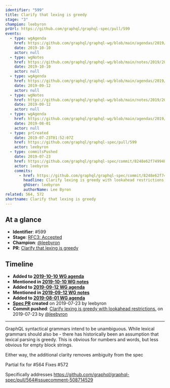 ```yaml
---
identifier: "599"
title: Clarify that lexing is greedy
stage: "3"
champion: leebyron
prUrl: https://github.com/graphql/graphql-spec/pull/599
events:
  - type: wgAgenda
    href: https://github.com/graphql/graphql-wg/blob/main/agendas/2019/2019-10-10.md
    date: 2019-10-10
    actor: null
  - type: wgNotes
    href: https://github.com/graphql/graphql-wg/blob/main/notes/2019/2019-10-10.md
    date: 2019-10-10
    actor: null
  - type: wgAgenda
    href: https://github.com/graphql/graphql-wg/blob/main/agendas/2019/2019-09-12.md
    date: 2019-09-12
    actor: null
  - type: wgNotes
    href: https://github.com/graphql/graphql-wg/blob/main/notes/2019/2019-09-12.md
    date: 2019-09-12
    actor: null
  - type: wgAgenda
    href: https://github.com/graphql/graphql-wg/blob/main/agendas/2019/2019-08-01.md
    date: 2019-08-01
    actor: null
  - type: prCreated
    date: 2019-07-23T01:52:07Z
    href: https://github.com/graphql/graphql-spec/pull/599
    actor: leebyron
  - type: commitsPushed
    date: 2019-07-23
    href: https://github.com/graphql/graphql-spec/commit/8248e62f74994855949df6374728f7ddd86da75b
    actor: leebyron
    commits:
      - href: https://github.com/graphql/graphql-spec/commit/8248e62f74994855949df6374728f7ddd86da75b
        headline: Clarify lexing is greedy with lookahead restrictions.
        ghUser: leebyron
        authorName: Lee Byron
related: 564, 572
shortname: Clarify that lexing is greedy
---
```


## At a glance

- **Identifier**: #599
- **Stage**: [RFC3: Accepted](https://github.com/graphql/graphql-spec/blob/main/CONTRIBUTING.md#stage-3-accepted)
- **Champion**: [@leebyron](https://github.com/leebyron)
- **PR**: [Clarify that lexing is greedy](https://github.com/graphql/graphql-spec/pull/599)

<!-- BEGIN_CUSTOM_TEXT -->



<!-- END_CUSTOM_TEXT -->

## Timeline

- **Added to [2019-10-10 WG agenda](https://github.com/graphql/graphql-wg/blob/main/agendas/2019/2019-10-10.md)**
- **Mentioned in [2019-10-10 WG notes](https://github.com/graphql/graphql-wg/blob/main/notes/2019/2019-10-10.md)**
- **Added to [2019-09-12 WG agenda](https://github.com/graphql/graphql-wg/blob/main/agendas/2019/2019-09-12.md)**
- **Mentioned in [2019-09-12 WG notes](https://github.com/graphql/graphql-wg/blob/main/notes/2019/2019-09-12.md)**
- **Added to [2019-08-01 WG agenda](https://github.com/graphql/graphql-wg/blob/main/agendas/2019/2019-08-01.md)**
- **[Spec PR](https://github.com/graphql/graphql-spec/pull/599) created** on 2019-07-23 by leebyron
- **Commit pushed**: [Clarify lexing is greedy with lookahead restrictions.](https://github.com/graphql/graphql-spec/commit/8248e62f74994855949df6374728f7ddd86da75b) on 2019-07-23 by [@leebyron](https://github.com/leebyron)

<!-- VERBATIM -->

---

GraphQL syntactical grammars intend to be unambiguous. While lexical grammars should also be - there has historically been an assumption that lexical parsing is greedy. This is obvious for numbers and words, but less obvious for empty block strings.

Either way, the additional clarity removes ambiguity from the spec

Partial fix for #564
Fixes #572

Specifically addresses https://github.com/graphql/graphql-spec/pull/564#issuecomment-508714529
